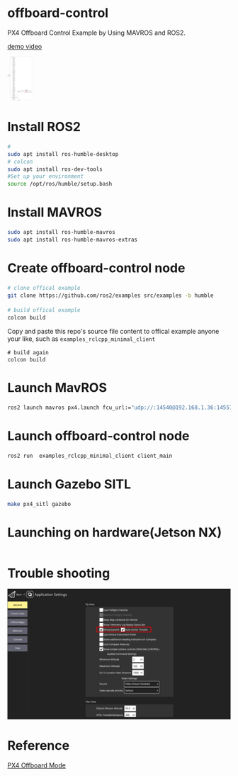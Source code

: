 # offboard-control

PX4 Offboard Control Example by Using MAVROS and ROS2.

[demo video](doc/offboard-demo.mp4)

 <img src="doc/rosgraph.png" height="100">

# Install ROS2

```bash
#
sudo apt install ros-humble-desktop
# colcon
sudo apt install ros-dev-tools
#Set up your environment
source /opt/ros/humble/setup.bash
```

# Install MAVROS

```bash
sudo apt install ros-humble-mavros
sudo apt install ros-humble-mavros-extras
```

# Create offboard-control node

```bash
# clone offical example
git clone https://github.com/ros2/examples src/examples -b humble

# build offical example
colcon build
```

Copy and paste this repo's source file content to offical example anyone your like, such as `examples_rclcpp_minimal_client` 

```
# build again
colcon build
```

# Launch MavROS

```bash
ros2 launch mavros px4.launch fcu_url:="udp://:14540@192.168.1.36:14557"
```

# Launch offboard-control node

```bash
ros2 run  examples_rclcpp_minimal_client client_main
```

# Launch Gazebo SITL

```bash
make px4_sitl gazebo
```

# Launching on hardware(Jetson NX)

```bash

```

# Trouble shooting

![manual input](doc/joystick_virtual_joystick_enable.png)

# Reference
[PX4 Offboard Mode](https://docs.px4.io/main/en/flight_modes/offboard.html)
